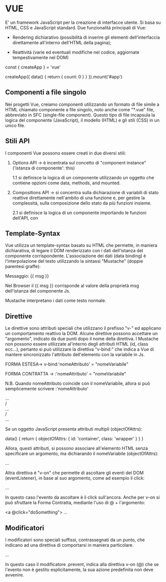 # VUE
E' un framework JavaScript per la creazione di interfacce utente.
Si basa su HTML, CSS e JavaScript standard.
Due funzionalità principali di Vue:
- Rendering dichiarativo (possibilità di inserire gli elementi dell'interfaccia direttamente all'interno dell'HTML della pagina);

- Reattività (varie ed eventuali modifiche nel codice, aggiornate tempestivamente nel DOM)


const { createApp } = 'vue'  <!-- Destrutturazione di un oggetto per recuperare una
                                  funzione -->
                             <!-- const createApp = Vue.createApp -->
                             <!-- la variabile Vue contiene un oggetto che possiede la
                                  proprietà createApp -->

<!-- Invocata la funzione createApp -->
<!-- A questa funzione è passato 1 parametro che è un oggetto che presenta un metodo
     definito "data", che al suo interno presenta una funzione -->
<!-- ritorna un oggetto (sempre) "return{}" che contiene delle chiavi a cui sono
     assegnati determinati valori -->
<!-- .mount è un metodo che ci consente di inserire il ritorno della funzione invocata,
     in uno specifico elemento dell'HTML, per essere visualizzato nel DOM -->
createApp({
  data() {
    return {
      count: 0
    }
  }
}).mount('#app')

## Componenti a file singolo
Nei progetti Vue, creiamo componenti utilizzando un formato di file simile a HTML chiamato componente a file singolo, noto anche come "*.vue" file, abbreviato in SFC
(single-file component).
Questo tipo di file incapsula la logica del componente (JavaScript), il modello (HTML) e gli stili (CSS) in un unico file.


## Stili API
I componenti Vue possono essere creati in due diversi stili:
1. Options API -> è incentrata sul concetto di "component instance" ('istanza di
                  componente': this)

    1.1 si definisce la logica di un componente utilizzando un oggetto che contiene
        opzioni come data, methods, and mounted.


2. Compositions API -> si concentra sulla dichiarazione di variabili di stato reattive
                       direttamente nell'ambito di una funzione e, per gestire la complessità, sulla composizione dello stato da più funzioni insieme.

    2.1 si definisce la logica di un componente importando le funzioni dell'API, con
        <script setup> ... </script>


## Template-Syntax
Vue utilizza un template-syntax basato su HTML che permette, in maniera dichiarativa, di legare il DOM renderizzato con i dati dell'istanza del componente corrispondente.
L'associazione dei dati (data binding) è l'interpolazione del testo utilizzando la sintassi "Mustache" (doppie parentesi graffe):

<span>Messaggio: {{ msg }}</span>

Nel Browser il {{ msg }} corrisponde al valore della proprietà msg dell'istanza del componente Js.

Mustache interpretano i dati come testo normale.


## Direttive
Le direttive sono attributi speciali che utilizzano il prefisso "v-" ed  applicano un comportamento reattivo la DOM.
Alcune direttive possono accettare un "argomento", indicato da due punti dopo il nome della direttiva. 
I Mustache non possono essere utilizzate al'interno degli attributi HTML (id, class ecc...), pertanto si può utilizzare la direttiva "v-bind:" che indica a Vue di mantere sincronizzato l'attributo dell'elemento con la variabile in Js.

FORMA ESTESA->  v-bind:'nomeAttributo' = "nomeVariabile"

FORMA CONTRATTA -> :'nomeAttributo' = "nomeVariabile"

N.B. Quando nomeAttributo coincide con il nomeVariabile, allora si può semplicemente scrivere :'nomeAttributo'

<div v-bind:class = "class">...</div>
/
<div :class = "class">...</div>
/
 <div :class>...</div> 


Se un oggetto JavaScript presenta attributi multipli (objectOfAttrs):

data() {
  return {
    objectOfAttrs: {
      id: 'container',
      class: 'wrapper'
    }
  }
}

Allora, questi attributi, si possono associare all'elemento HTML senza specificare un argomento, ma dichiarando il nomeVariabile (objectOfAttrs):

<div v-bind="objectOfAttrs">...</div>



Altra direttiva è "v-on" che permette di ascoltare gli eventi del DOM (eventListener), in base al suo argomento, come ad esempio il click:

<a v-on:click="doSomething"> ... </a>


In questo caso l'evento da ascoltare è il click sull'ancora.
Anche per v-on si può sfruttare la Forma Contratta, mediante l'uso di @ + l'argomento:

<a @click="doSomething"> ... </a>


## Modificatori​
I modificatori sono speciali suffissi, contrassegnati da un punto, che indicano ad una direttiva di comportarsi in maniera particolare.

<form @submit.prevent="onSubmit">...</form>

In questo caso il modificatore .prevent, indica alla direttiva v-on (@) che se l'evento non è gestito esplicitamente, la sua azione predefinita non deve avvenire.
